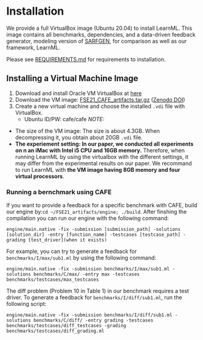 # Installation

We provide a full VirtualBox image (Ubuntu 20.04) to install LearnML. This image contains all benchmarks, dependencies, and a data-driven feedback generator, modeling version of [SARFGEN](https://dl.acm.org/doi/10.1145/3192366.3192384), for comparison as well as our framework, LearnML. 

Please see [REQUIREMENTS.md](./REQUIREMENTS.md) for requirements to installation.

## Installing a Virtual Machine Image

1. Download and install Oracle VM VirtualBox at [here](https://www.virtualbox.org/wiki/Downloads)
2. Download the VM image: [FSE21_CAFE_artifacts.tar.gz](https://drive.google.com/file/d/1aqHfwld88AiZTy5Dcu0Th3nmnaVd5eyZ/view?usp=sharing) ([Zenodo DOI](https://zenodo.org/record/5084000#.YOvg65MzaBQ))
3. Create a new virtual machine and choose the installed `.vdi` file with VirtualBox.
   * Ubuntu ID/PW: cafe/cafe
*NOTE:*

- The size of the VM image: The size is about 4.3GB. When decompressing it, you obtain about 20GB `.vdi` file.
- **The experiement setting: In our paper, we conducted all experiments on n an iMac with Intel i5 CPU and 16GB memory.** 
Therefore, when running LearnML by using the virtualbox with the different settings, it may differ from the experimental results on our paper. We recommand to run LearnML with **the VM image having 8GB memory and four virtual processors**.


### Running a bernchmark using CAFE
If you want to provide a feedback for a specific benchmark with CAFE, build our engine by:```cd ~/FSE21_artifacts/engine; ./build```.
After finshing the compilation you can run our engine with the following command:

```
engine/main.native -fix -submission [submission_path] -solutions [solution_dir] -entry [function_name] -testcases [testcase_path] -grading [test_driver](when it exists)
```

For example, you can try to generate a feedback for `benchmarks/I/max/sub1.ml` by using the following command:

```
engine/main.native -fix -submission benchmarks/I/max/sub1.ml -solutions benchmarks/C/max/ -entry max -testcases benchmarks/testcases/max_testcases
```

The diff problem (Problem 10 in Table 1) in our benchmark requires a test driver. To generate a feedback for `benchmarks/I/diff/sub1.ml`, run the following script:

```
engine/main.native -fix -submission benchmarks/I/diff/sub1.ml -solutions benchmarks/C/diff/ -entry grading -testcases benchmarks/testcases/diff_testcases -grading benchmarks/testcases/diff_grading.ml
```
